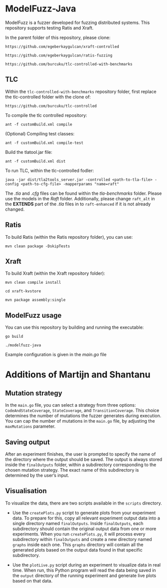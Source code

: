 # ModelFuzz-Java

ModelFuzz is a fuzzer developed for fuzzing distributed systems. This repository supports testing Ratis and Xraft. 

In the parent folder of this repository, please clone:

`https://github.com/egeberkaygulcan/xraft-controlled`

`https://github.com/egeberkaygulcan/ratis-fuzzing`

`https://github.com/burcuku/tlc-controlled-with-benchmarks`

## TLC
Within the `tlc-controlled-with-benchmarks` repository folder, first replace the tlc-controlled folder with the clone of:

`https://github.com/burcuku/tlc-controlled`

To compile the tlc controlled repository: 

``` shell
ant -f customBuild.xml compile
```

(Optional) Compiling test classes:

``` shell
ant -f customBuild.xml compile-test
```

Build the tlatool.jar file:

``` shell
ant -f customBuild.xml dist
```

To run TLC, within the tlc-controlled fodler:

``` shell
java -jar dist/tla2tools_server.jar -controlled <path-to-tla-file> -config <path-to-cfg-file> -mapperparams "name=raft"
```

The *.tla* and *.cfg* files can be found within the *tla-benchmarks* folder. Please use the models in the *Raft* folder. Additionally, please change `raft_alt` in the **EXTENDS** part of the *.tla* files in to `raft-enhanced` if it is not already changed.

## Ratis
To build Ratis (within the Ratis repository folder), you can use: 

``` shell
mvn clean package -DskipTests
```

## Xraft
To build Xraft (within the Xraft repository folder):

``` shell
mvn clean compile install
```

``` shell
cd xraft-kvstore
```

``` shell
mvn package assembly:single
```

## ModelFuzz usage

You can use this repository by building and running the executable:

``` shell
go build
```

``` shell
./modelfuzz-java
```

Example configuration is given in the *main.go* file

# Additions of Martijn and Shantanu
## Mutation strategy
 
In the `main.go` file, you can select a strategy from three options: `CodeAndStateCoverage`, `StateCoverage`, and `TransitionCoverage`. This choice determines the number of mutations the fuzzer generates during execution. You can cap the number of mutations in the `main.go` file, by adjusting the `maxMutations` parameter.

## Saving output

After an experiment finishes, the user is prompted to specify the name of the directory where the output should be saved. The output is always stored inside the `finalOutputs` folder, within a subdirectory corresponding to the chosen mutation strategy. The exact name of this subdirectory is determined by the user’s input.

## Visualisation
To visualize the data, there are two scripts available in the `scripts` directory.

- Use the `createPlots.py` script to generate plots from your experiment data. To prepare for this, copy all relevant experiment output data into a single directory named `finalOutputs`. Inside `finalOutputs`, each subdirectory should contain the original output data from one or more experiments. When you run `createPlots.py`, it will process every subdirectory within `finalOutputs` and create a new directory named `graphs` inside each one. This `graphs` directory will contain all the generated plots based on the output data found in that specific subdirectory.

- Use the `plotLive.py` script during an experiment to visualize data in real time. When run, this Python program will read the data being saved in the `output` directory of the running experiment and generate live plots based on that data.


